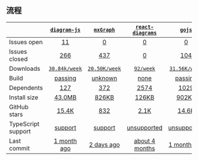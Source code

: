 ## 流程
|   | [`diagram-js`][b0] | [`mxGraph`][r0] | [`react-diagrams`][n0] | [`gojs`][k0] |
|---|:---:|:---:|:----:|:----:|
| Issues open           | [11][IO1] | [0][IO2] | [0][IO3] | [0][IO4] |
| Issues closed         | [266][IC1] | [437][IC2] | [0][IC3] | [104][IC4] |
| Downloads             | [`30.84k/week`][DL1] | [`20.50K/week`][DL2] | [`92/week`][DL3] | [`31.56K/week`][DL4] |
| Build                 | [passing][bd1] | [unknown][bd2] | [none][bd3] | [passing][bd4] |
| Dependents            | [127][dep1] | [372][dep2] | [2574][dep3] | [1029][dep4] |
| Install size          | [43.0MB][IS1] | [826KB][IS2] | [126KB][IS3] | [902KB][IS4] |
| GitHub stars          | [15.4K][stars1] | [832][stars2] | [2.1K][stars3] | [14.6K][stars4] |
| TypeScript support    | [support][TS1] | [support][TS2] | [unsupported][TS3] | [unsupported][TS4] |
| Last commit           | [1 month ago][commits1] | [2 days ago][commits2] | [about 4 months][commits3] | [1 month ago][commits2] |

[b0]: https://github.com/bpmn-io/diagram-js
[r0]: https://github.com/jgraph/mxgraph
[n0]: https://github.com/Siegrift/react-diagrams
[k0]: https://github.com/NorthwoodsSoftware/GoJS

[IO1]: https://github.com/bpmn-io/diagram-js/issues
[IO2]: https://github.com/jgraph/mxgraph/issues
[IO3]: https://github.com/Siegrift/react-diagrams/issues
[IO4]: https://github.com/NorthwoodsSoftware/GoJS/issues
[IC1]: https://github.com/bpmn-io/diagram-js/issues
[IC2]: https://github.com/jgraph/mxgraph/issues
[IC3]: https://github.com/Siegrift/react-diagrams/issues
[IC4]: https://github.com/NorthwoodsSoftware/GoJS/issues

[DL1]: https://www.npmjs.com/package/diagram-js
[DL2]: https://www.npmjs.com/package/mxgraph
[DL3]: https://www.npmjs.com/package/react-diagrams
[DL4]: https://www.npmjs.com/package/gojs

[cover2]: https://codecov.io/gh/react-component/table/branch/master

[bd1]: https://travis-ci.org/github/bpmn-io/diagram-js
[bd2]: https://travis-ci.org/github/jgraph/mxgraph
[bd3]: https://travis-ci.org/github/Automattic/cli-table
[bd4]: https://travis-ci.org/github/tannerlinsley/react-table

[bug1]: https://github.com/react-grid-layout/react-grid-layout/issues
[bug2]: https://github.com/angular/flex-layout/issues?page=1&q=is%3Aissue+is%3Aopen
[bug3]: https://github.com/jbaysolutions/vue-grid-layout/issues

[dep1]: https://www.npmjs.com/package/handsontable
[dep2]: https://www.npmjs.com/package/rc-table
[dep3]: https://www.npmjs.com/package/cli-table
[dep4]: https://www.npmjs.com/package/react-table

[IS1]: https://packagephobia.com/result?p=handsontable
[IS2]: https://packagephobia.com/result?p=rc-table
[IS3]: https://packagephobia.com/result?p=cli-table
[IS4]: https://packagephobia.com/result?p=react-table

[stars1]: https://github.com/handsontable/handsontable/stargazers
[stars2]: https://github.com/react-component/table/stargazers
[stars3]: https://github.com/Automattic/cli-table/stargazers
[stars4]: https://github.com/tannerlinsley/react-table/stargazers

[TS1]: https://github.com/handsontable/handsontable/search?l=typescript
[TS2]: https://github.com/react-component/table/search?l=typescript
[TS3]: https://github.com/Automattic/cli-table/search?l=JavaScript
[TS4]: https://github.com/tannerlinsley/react-table/search?l=javascript

[commits1]: https://github.com/handsontable/handsontable/commits
[commits2]: https://github.com/react-component/table/commits
[commits3]: https://github.com/Automattic/cli-table/commits
[commits4]: https://github.com/tannerlinsley/react-table/commits




